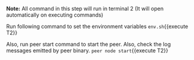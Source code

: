 **Note:** All command in this step will run in terminal 2 (It will open automatically on executing commands)

Run following command to set the environment variables `env.sh`{{execute T2}}

Also, run peer start command to start the peer. Also, check the log messages emitted by peer binary.
`peer node start`{{execute T2}}

